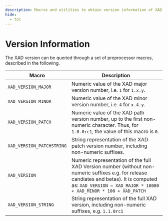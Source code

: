 ```yaml
---
description: Macros and utilities to obtain version information of XAD.
hide: 
  - toc
---
```


# Version Information

The XAD version can be queried through a set of preprocessor macros,
described in the following.

| Macro | Description |
|-------|-------------|
| `XAD_VERSION_MAJOR` | Numeric value of the XAD major version number, i.e. `1` for `1.x.y`. |
| `XAD_VERSION_MINOR` | Numeric value of the XAD minor version number, i.e. `4` for `x.4.y`. |
| `XAD_VERSION_PATCH` |  Numeric value of the XAD path version number, up to the first non-numeric character. Thus, for `1.0.0rc1`, the value of this macro is `0`. |
| `XAD_VERSION_PATCHSTRING` | String representation of the XAD patch version number, including non-numeric suffixes. |
| `XAD_VERSION` | Numeric representation of the full XAD Version number (without non-numeric suffixes e.g. for release candiates and betas). It is computed as:     `XAD_VERSION = XAD_MAJOR * 10000 + XAD_MINOR * 100 + XAD_PATCH` |
| `XAD_VERSION_STRING` | String representation of the full XAD version, including non-numeric suffixes, e.g. `1.1.0rc1` |

